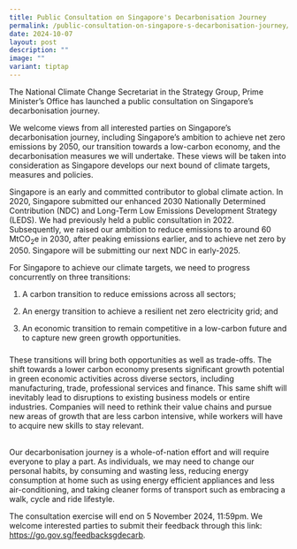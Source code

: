 ```yaml
---
title: Public Consultation on Singapore's Decarbonisation Journey
permalink: /public-consultation-on-singapore-s-decarbonisation-journey/
date: 2024-10-07
layout: post
description: ""
image: ""
variant: tiptap
---
```

<p>The National Climate Change Secretariat in the Strategy Group, Prime Minister’s
Office has launched a public consultation on Singapore’s decarbonisation
journey.&nbsp;&nbsp;</p>
<p></p>
<p>We welcome views from all interested parties on Singapore’s decarbonisation
journey, including Singapore’s ambition to achieve net zero emissions by
2050, our transition towards a low-carbon economy, and the decarbonisation
measures we will undertake. These views will be taken into consideration
as Singapore develops our next bound of climate targets, measures and policies.</p>
<p></p>
<p>Singapore is an early and committed contributor to global climate action.
In 2020, Singapore submitted our enhanced 2030 Nationally Determined Contribution
(NDC) and Long-Term Low Emissions Development Strategy (LEDS). We had previously
held a public consultation in 2022. Subsequently, we raised our ambition
to reduce emissions to around 60 MtCO<sub>2</sub>e in 2030, after peaking
emissions earlier, and to achieve net zero by 2050. Singapore will be submitting
our next NDC in early-2025.</p>
<p></p>
<p>For Singapore to achieve our climate targets, we need to progress concurrently
on three transitions:</p>
<ol data-tight="true" class="tight">
<li>
<p>A carbon transition to reduce emissions across all sectors;</p>
</li>
<li>
<p>An energy transition to achieve a resilient net zero electricity grid;
and</p>
</li>
<li>
<p>An economic transition to remain competitive in a low-carbon future and
to capture new green growth opportunities.</p>
</li>
</ol>
<h3></h3>
<p>These transitions will bring both opportunities as well as trade-offs.
The shift towards a lower carbon economy presents significant growth potential
in green economic activities across diverse sectors, including manufacturing,
trade, professional services and finance. This same shift will inevitably
lead to disruptions to existing business models or entire industries. Companies
will need to rethink their value chains and pursue new areas of growth
that are less carbon intensive, while workers will have to acquire new
skills to stay relevant.</p>
<p>
<br>Our decarbonisation journey is a whole-of-nation effort and will require
everyone to play a part. As individuals, we may need to change our personal
habits, by consuming and wasting less, reducing energy consumption at home
such as using energy efficient appliances and less air-conditioning, and
taking cleaner forms of transport such as embracing a walk, cycle and ride
lifestyle.</p>
<p></p>
<p>The consultation exercise will end on 5 November 2024, 11:59pm. We welcome
interested parties to submit their feedback through this link: <a href="https://go.gov.sg/feedbacksgdecarb" rel="noopener noreferrer nofollow" target="_blank"><u>https://go.gov.sg/feedbacksgdecarb</u></a>.</p>